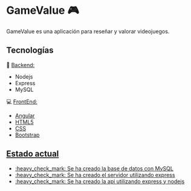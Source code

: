 # GameValue :video_game: 
GameValue es una aplicación para reseñar y valorar videojuegos.

## Tecnologías
:floppy_disk: <u>Backend:</u>
<ul>
<li>Nodejs</li><li>Express</li><li>MySQL</li>
</ul>

:computer: <u>FrontEnd:</ul>
<ul>
<li>Angular</li><li>HTML5</li><li>CSS</li><li>Bootstrap</li>
</ul>

## Estado actual
<ul>
<li>:heavy_check_mark: Se ha creado la base de datos con MySQL</li>
<li>:heavy_check_mark: Se ha creado el servidor utilizando express </li>
<li>:heavy_check_mark: Se ha creado la api utilizando express y nodejs</li>
</ul>
